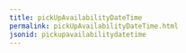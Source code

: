 ```yaml
---
title: pickUpAvailabilityDateTime
permalink: pickUpAvailabilityDateTime.html
jsonid: pickupavailabilitydatetime
---
```

